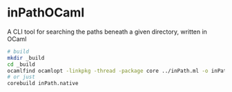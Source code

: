 # inPathOCaml
A CLI tool for searching the paths beneath a given directory, written in OCaml

```sh
# build
mkdir _build
cd _build
ocamlfind ocamlopt -linkpkg -thread -package core ../inPath.ml -o inPath.native
# or just
corebuild inPath.native
```
